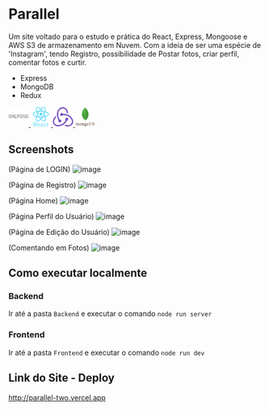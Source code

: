 # Parallel
Um site voltado para o estudo e prática do React, Express, Mongoose e AWS S3 de armazenamento em Nuvem. Com a ideia de ser uma espécie de 'Instagram', tendo Registro, possibilidade de Postar fotos, criar perfil, comentar fotos e curtir.

- Express
- MongoDB
- Redux
  
<a href="https://expressjs.com" target="_blank" rel="noreferrer"> <img src="https://raw.githubusercontent.com/devicons/devicon/master/icons/express/express-original-wordmark.svg" alt="express" width="40" height="40"/> </a>
<a href="https://reactjs.org/" target="_blank" rel="noreferrer"> <img src="https://raw.githubusercontent.com/devicons/devicon/master/icons/react/react-original-wordmark.svg" alt="react" width="40" height="40"/> </a>
<a href="https://redux.js.org" target="_blank" rel="noreferrer"> <img src="https://raw.githubusercontent.com/devicons/devicon/master/icons/redux/redux-original.svg" alt="redux" width="40" height="40"/> </a>
<a href="https://www.mongodb.com/" target="_blank" rel="noreferrer"> <img src="https://raw.githubusercontent.com/devicons/devicon/master/icons/mongodb/mongodb-original-wordmark.svg" alt="mongodb" width="40" height="40"/> </a>

## Screenshots
(Página de LOGIN) ![image](https://github.com/TitanCodeXD/Parallel/assets/91525737/56d2375c-1b5e-4137-9914-9d1dfa3589f0) 

(Página de Registro) ![image](https://github.com/TitanCodeXD/Parallel/assets/91525737/2ca67b30-c6b5-4206-a09e-b06805355fb4)

(Página Home) ![image](https://github.com/TitanCodeXD/Parallel/assets/91525737/364b1755-8eb7-47d0-96c0-f1ad03b140ff)

(Página Perfil do Usuário) ![image](https://github.com/TitanCodeXD/Parallel/assets/91525737/69b16fe1-3b9e-456a-a1fd-8cc36719916a)

(Página de Edição do Usuário) ![image](https://github.com/TitanCodeXD/Parallel/assets/91525737/1877ef3c-d852-4f00-832f-45bb6ad76931)

(Comentando em Fotos) ![image](https://github.com/TitanCodeXD/Parallel/assets/91525737/fc0cdd62-537c-4835-b896-8ce95de0f460)

## Como executar localmente
### Backend
Ir até a pasta `Backend` e executar o comando `node run server`

### Frontend
Ir até a pasta `Frontend` e executar o comando `node run dev`

## Link do Site - Deploy
http://parallel-two.vercel.app



